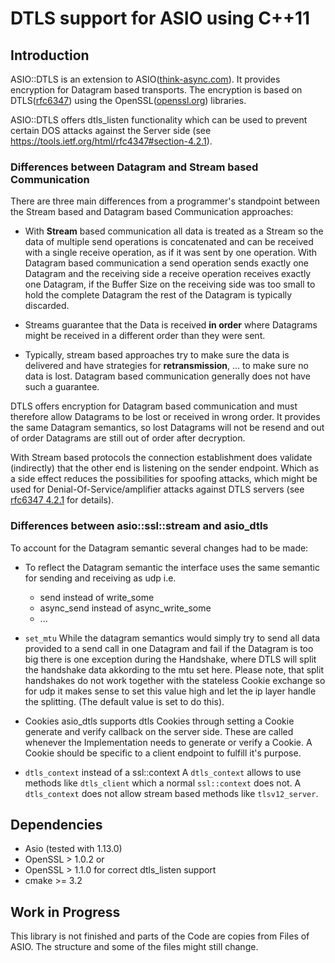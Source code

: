 # DTLS support for ASIO using C++11

## Introduction
ASIO::DTLS is an extension to ASIO([think-async.com](https://think-async.com)). It provides encryption for
Datagram based transports. The encryption is based on DTLS([rfc6347](https://tools.ietf.org/html/rfc6347)) using the OpenSSL([openssl.org](https://www.openssl.org/)) libraries.

ASIO::DTLS offers dtls\_listen functionality which can be used to prevent certain DOS attacks
against the Server side (see https://tools.ietf.org/html/rfc4347#section-4.2.1).

### Differences between Datagram and Stream based Communication
There are three main differences from a programmer's standpoint between
the Stream based and Datagram based Communication approaches:

* With **Stream** based communication all data is treated as a Stream
so the data of multiple send operations is concatenated and
can be received with a single receive operation, as if it was
sent by one operation. With Datagram based communication a
send operation sends exactly one Datagram and the receiving
side a receive operation receives exactly one Datagram, if the
Buffer Size on the receiving side was too small to hold the
complete Datagram the rest of the Datagram is typically discarded.

* Streams guarantee that the Data is received **in order** where
Datagrams might be received in a different order than they were sent.

* Typically, stream based approaches try to make sure the data is delivered
and have strategies for **retransmission**, ... to make sure no data is lost.
Datagram based communication generally does not have such a guarantee.

DTLS offers encryption for Datagram based communication and must
therefore allow Datagrams to be lost or received in wrong order.
It provides the same Datagram semantics, so lost Datagrams will
not be resend and out of order Datagrams are still out of order
after decryption.

With Stream based protocols the connection establishment does
validate (indirectly) that the other end is listening on the sender endpoint.
Which as a side effect reduces the possibilities for spoofing attacks,
which might be used for Denial-Of-Service/amplifier attacks against DTLS
servers (see [rfc6347 4.2.1](https://tools.ietf.org/html/rfc6347#section-4.2.1) for details).


### Differences between asio::ssl::stream and asio\_dtls
To account for the Datagram semantic several changes had to be made:
* To reflect the Datagram semantic the interface uses the same semantic for
sending and receiving as udp i.e.
  * send instead of write\_some
  * async\_send instead of async\_write\_some
  * ...

* `set_mtu`
While the datagram semantics would simply try to send all data provided to a
send call in one Datagram and fail if the Datagram is too big there is one
exception during the Handshake, where DTLS will split the handshake data
akkording to the mtu set here. Please note, that split handshakes do
not work together with the stateless Cookie exchange so for udp it
makes sense to set this value high and let the ip layer handle the splitting.
(The default value is set to do this).
 
* Cookies
asio\_dtls supports dtls Cookies through setting a Cookie generate and verify
callback on the server side. These are called whenever the Implementation
needs to generate or verify a Cookie. A Cookie should be specific to a client
endpoint to fulfill it's purpose.

* `dtls_context` instead of a ssl::context
A `dtls_context` allows to use methods like `dtls_client` which a normal `ssl::context`
does not. A `dtls_context` does not allow stream based methods like `tlsv12_server`.


## Dependencies
* Asio (tested with 1.13.0)
* OpenSSL > 1.0.2 or
* OpenSSL > 1.1.0 for correct dtls\_listen support
* cmake >= 3.2

## Work in Progress
This library is not finished and parts of the Code are copies from Files of ASIO.
The structure and some of the files might still change.
